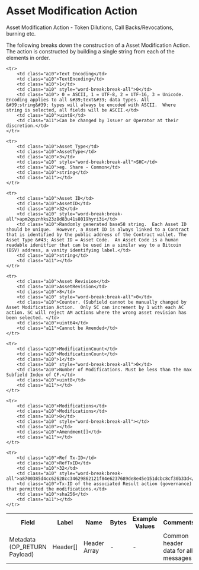 
# Asset Modification Action

Asset Modification Action -  Token Dilutions, Call Backs/Revocations, burning etc.

The following breaks down the construction of a Asset Modification Action. The action is constructed by building a single string from each of the elements in order.

<table class="waffle">
	<tr style='height:19px;'>
		<th style="width:6%" class="s0">Field</th>
		<th style="width:9%" class="s1">Label</th>
		<th style="width:9%" class="s1">Name</th>
		<th style="width:2%" class="s1">Bytes</th>
		<th style="width:29%" class="s1">Example Values</th>
		<th style="width:26%" class="s1">Comments</th>
		<th style="width:5%" class="s1">Data Type</th>
		<th style="width:14%" class="s2">Amendment Restrictions</th>
	</tr>
	<tr>
		<td class="s5" rowspan="100">Metadata (OP_RETURN Payload)</td>
		<td class="a6">Header[]</td>
		<td class="a6">Header Array</td>
		<td class="a6">-</td>
		<td class="a6">-</td>
		<td class="a6">Common header data for all messages</td>
		<td class="a6">Header</td>
		<td class="a7"></td>
	</tr>

	<tr>
		<td class="a10">Text Encoding</td>
		<td class="a10">TextEncoding</td>
		<td class="a10">1</td>
		<td class="a10" style="word-break:break-all">0</td>
		<td class="a10"> 0 = ASCII, 1 = UTF-8, 2 = UTF-16, 3 = Unicode.  Encoding applies to all &#39;text&#39; data types. All &#39;string&#39; types will always be encoded with ASCII.  Where string is selected, all fields will be ASCII.</td>
		<td class="a10">uint8</td>
		<td class="a11">Can be changed by Issuer or Operator at their discretion.</td>
	</tr>

	<tr>
		<td class="a10">Asset Type</td>
		<td class="a10">AssetType</td>
		<td class="a10">3</td>
		<td class="a10" style="word-break:break-all">SHC</td>
		<td class="a10">eg. Share - Common</td>
		<td class="a10">string</td>
		<td class="a11"></td>
	</tr>

	<tr>
		<td class="a10">Asset ID</td>
		<td class="a10">AssetID</td>
		<td class="a10">32</td>
		<td class="a10" style="word-break:break-all">apm2qsznhks23z8d83u41s8019hyri3i</td>
		<td class="a10">Randomly generated base58 string.  Each Asset ID should be unique.  However, a Asset ID is always linked to a Contract that is identified by the public address of the Contract wallet. The Asset Type &#43; Asset ID = Asset Code.  An Asset Code is a human readable idenitfier that can be used in a similar way to a Bitcoin (BSV) address, a vanity identifying label.</td>
		<td class="a10">string</td>
		<td class="a11"></td>
	</tr>

	<tr>
		<td class="a10">Asset Revision</td>
		<td class="a10">AssetRevision</td>
		<td class="a10">8</td>
		<td class="a10" style="word-break:break-all">0</td>
		<td class="a10">Counter. (Subfield cannot be manually changed by Asset Modification Action.  Only SC can increment by 1 with each AC action. SC will reject AM actions where the wrong asset revision has been selected. </td>
		<td class="a10">uint64</td>
		<td class="a11">Cannot be Amended</td>
	</tr>

	<tr>
		<td class="a10">ModificationCount</td>
		<td class="a10">ModificationCount</td>
		<td class="a10">1</td>
		<td class="a10" style="word-break:break-all">0</td>
		<td class="a10">Number of Modifications. Must be less than the max Subfield Index of CF.</td>
		<td class="a10">uint8</td>
		<td class="a11"></td>
	</tr>

	<tr>
		<td class="a10">Modifications</td>
		<td class="a10">Modifications</td>
		<td class="a10">0</td>
		<td class="a10" style="word-break:break-all"></td>
		<td class="a10"></td>
		<td class="a10">Amendment[]</td>
		<td class="a11"></td>
	</tr>

	<tr>
		<td class="a10">Ref Tx-ID</td>
		<td class="a10">RefTxID</td>
		<td class="a10">32</td>
		<td class="a10" style="word-break:break-all">a8700385d4cc62628cc34629862121f84e6237689de8e45e151dcbc8cf30b33d</td>
		<td class="a10">Tx-ID of the associated Result action (governance) that permitted the modifications.</td>
		<td class="a10">sha256</td>
		<td class="a11"></td>
	</tr>

</table>
